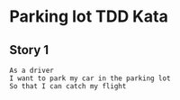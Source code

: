 # Parking lot TDD Kata

## Story 1

```
As a driver
I want to park my car in the parking lot
So that I can catch my flight
```